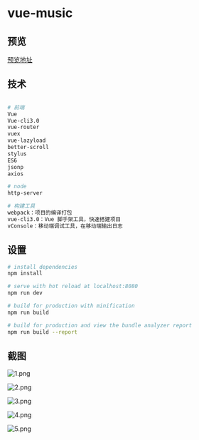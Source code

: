 

# vue-music

## 预览
[预览地址](http://134.175.230.139:8080)

## 技术

``` bash

# 前端
Vue
Vue-cli3.0
vue-router
vuex
vue-lazyload
better-scroll
stylus
ES6
jsonp
axios

# node
http-server

# 构建工具
webpack：项目的编译打包
vue-cli3.0：Vue 脚手架工具，快速搭建项目
vConsole：移动端调试工具，在移动端输出日志

```

## 设置

``` bash
# install dependencies
npm install

# serve with hot reload at localhost:8080
npm run dev

# build for production with minification
npm run build

# build for production and view the bundle analyzer report
npm run build --report
```

## 截图

![1.png](https://upload-images.jianshu.io/upload_images/7084049-45efa102c3db07c8.png?imageMogr2/auto-orient/strip%7CimageView2/2/w/1240)

![2.png](https://upload-images.jianshu.io/upload_images/7084049-a0de73ddc4996c18.png?imageMogr2/auto-orient/strip%7CimageView2/2/w/1240)

![3.png](https://upload-images.jianshu.io/upload_images/7084049-1b6c1f09077e4060.png?imageMogr2/auto-orient/strip%7CimageView2/2/w/1240)

![4.png](https://upload-images.jianshu.io/upload_images/7084049-971db319b1768d6e.png?imageMogr2/auto-orient/strip%7CimageView2/2/w/1240)

![5.png](https://upload-images.jianshu.io/upload_images/7084049-f86043117583e548.png?imageMogr2/auto-orient/strip%7CimageView2/2/w/1240)
